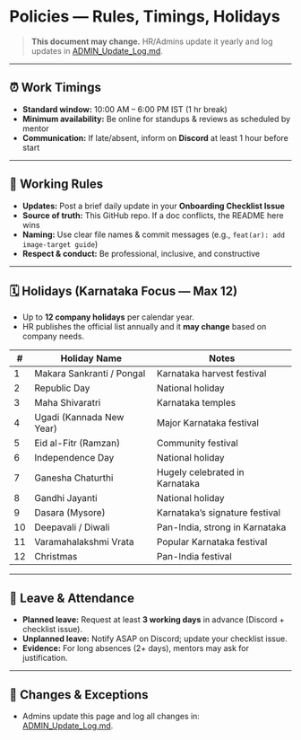 # Policies — Rules, Timings, Holidays

> **This document may change.** HR/Admins update it yearly and log updates in [ADMIN_Update_Log.md](ADMIN_Update_Log.md).

---

## ⏰ Work Timings
- **Standard window:** 10:00 AM – 6:00 PM IST (1 hr break)
- **Minimum availability:** Be online for standups & reviews as scheduled by mentor
- **Communication:** If late/absent, inform on **Discord** at least 1 hour before start

---

## 📝 Working Rules
- **Updates:** Post a brief daily update in your **Onboarding Checklist Issue**
- **Source of truth:** This GitHub repo. If a doc conflicts, the README here wins
- **Naming:** Use clear file names & commit messages (e.g., `feat(ar): add image-target guide`)
- **Respect & conduct:** Be professional, inclusive, and constructive

---

## 🗓️ Holidays (Karnataka Focus — Max 12)
- Up to **12 company holidays** per calendar year.
- HR publishes the official list annually and it **may change** based on company needs.

| #  | Holiday Name                | Notes |
|----|-----------------------------|-------|
| 1  | Makara Sankranti / Pongal   | Karnataka harvest festival |
| 2  | Republic Day                | National holiday |
| 3  | Maha Shivaratri             | Karnataka temples |
| 4  | Ugadi (Kannada New Year)    | Major Karnataka festival |
| 5  | Eid al-Fitr (Ramzan)        | Community festival |
| 6  | Independence Day            | National holiday |
| 7  | Ganesha Chaturthi           | Hugely celebrated in Karnataka |
| 8  | Gandhi Jayanti              | National holiday |
| 9  | Dasara (Mysore)             | Karnataka’s signature festival |
| 10 | Deepavali / Diwali          | Pan-India, strong in Karnataka |
| 11 | Varamahalakshmi Vrata       | Popular Karnataka festival |
| 12 | Christmas                   | Pan-India festival |

---

## 🧾 Leave & Attendance
- **Planned leave:** Request at least **3 working days** in advance (Discord + checklist issue).
- **Unplanned leave:** Notify ASAP on Discord; update your checklist issue.
- **Evidence:** For long absences (2+ days), mentors may ask for justification.

---

## 🔄 Changes & Exceptions
- Admins update this page and log all changes in: [ADMIN_Update_Log.md](ADMIN_Update_Log.md).
